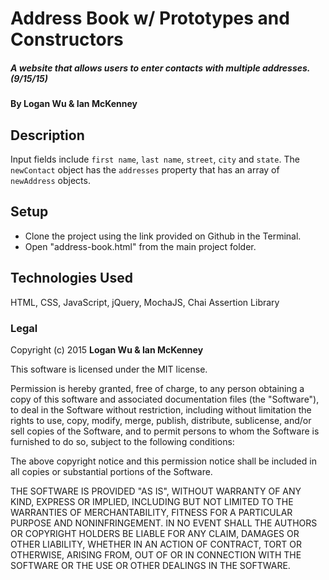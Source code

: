 # Address Book w/ Prototypes and Constructors

##### A website that allows users to enter contacts with multiple addresses. (9/15/15)

#### By Logan Wu & Ian McKenney

## Description

Input fields include ```first name```, ```last name```, ```street```, ```city``` and ```state```. The ```newContact``` object has the ```addresses``` property that has an array of ```newAddress``` objects.

## Setup

* Clone the project using the link provided on Github in the Terminal.
* Open "address-book.html" from the main project folder.

## Technologies Used

HTML, CSS, JavaScript, jQuery, MochaJS, Chai Assertion Library

### Legal

Copyright (c) 2015 **Logan Wu & Ian McKenney**

This software is licensed under the MIT license.

Permission is hereby granted, free of charge, to any person obtaining a copy
of this software and associated documentation files (the "Software"), to deal
in the Software without restriction, including without limitation the rights
to use, copy, modify, merge, publish, distribute, sublicense, and/or sell
copies of the Software, and to permit persons to whom the Software is
furnished to do so, subject to the following conditions:

The above copyright notice and this permission notice shall be included in
all copies or substantial portions of the Software.

THE SOFTWARE IS PROVIDED "AS IS", WITHOUT WARRANTY OF ANY KIND, EXPRESS OR
IMPLIED, INCLUDING BUT NOT LIMITED TO THE WARRANTIES OF MERCHANTABILITY,
FITNESS FOR A PARTICULAR PURPOSE AND NONINFRINGEMENT. IN NO EVENT SHALL THE
AUTHORS OR COPYRIGHT HOLDERS BE LIABLE FOR ANY CLAIM, DAMAGES OR OTHER
LIABILITY, WHETHER IN AN ACTION OF CONTRACT, TORT OR OTHERWISE, ARISING FROM,
OUT OF OR IN CONNECTION WITH THE SOFTWARE OR THE USE OR OTHER DEALINGS IN
THE SOFTWARE.
